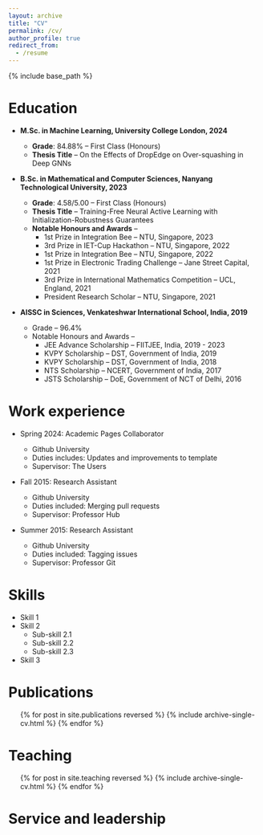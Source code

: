```yaml
---
layout: archive
title: "CV"
permalink: /cv/
author_profile: true
redirect_from:
  - /resume
---
```


{% include base_path %}

Education
======

* **M.Sc. in Machine Learning, University College London, 2024**
  * **Grade**: 84.88% &ndash; First Class (Honours)
  * **Thesis Title** &ndash; On the Effects of DropEdge on Over-squashing in Deep GNNs
  
* **B.Sc. in Mathematical and Computer Sciences, Nanyang Technological University, 2023**
  * **Grade**: 4.58/5.00 &ndash; First Class (Honours)
  * **Thesis Title** &ndash; Training-Free Neural Active Learning with Initialization-Robustness Guarantees
  * **Notable Honours and Awards** &ndash;
    * 1st Prize in Integration Bee &ndash; NTU, Singapore, 2023
    * 3rd Prize in IET-Cup Hackathon &ndash; NTU, Singapore, 2022
    * 1st Prize in Integration Bee &ndash; NTU, Singapore, 2022
    * 1st Prize in Electronic Trading Challenge &ndash; Jane Street Capital, 2021
    * 3rd Prize in International Mathematics Competition &ndash; UCL, England, 2021
    * President Research Scholar &ndash; NTU, Singapore, 2021

* **AISSC in Sciences, Venkateshwar International School, India, 2019**
  * Grade &ndash; 96.4%
  * Notable Honours and Awards &ndash;
    * JEE Advance Scholarship &ndash; FIITJEE, India, 2019 - 2023
    * KVPY Scholarship &ndash; DST, Government of India, 2019
    * KVPY Scholarship &ndash; DST, Government of India, 2018
    * NTS Scholarship &ndash; NCERT, Government of India, 2017
    * JSTS Scholarship &ndash; DoE, Government of NCT of Delhi, 2016


Work experience
======
* Spring 2024: Academic Pages Collaborator
  * Github University
  * Duties includes: Updates and improvements to template
  * Supervisor: The Users

* Fall 2015: Research Assistant
  * Github University
  * Duties included: Merging pull requests
  * Supervisor: Professor Hub

* Summer 2015: Research Assistant
  * Github University
  * Duties included: Tagging issues
  * Supervisor: Professor Git
  
Skills
======
* Skill 1
* Skill 2
  * Sub-skill 2.1
  * Sub-skill 2.2
  * Sub-skill 2.3
* Skill 3

Publications
======
  <ul>{% for post in site.publications reversed %}
    {% include archive-single-cv.html %}
  {% endfor %}</ul>
  
<!-- Talks
======
  <ul>{% for post in site.talks reversed %}
    {% include archive-single-talk-cv.html  %}
  {% endfor %}</ul> -->
  
Teaching
======
  <ul>{% for post in site.teaching reversed %}
    {% include archive-single-cv.html %}
  {% endfor %}</ul>
  
Service and leadership
======
